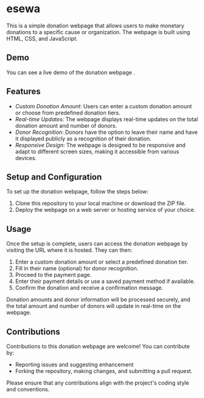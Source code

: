 # esewa
This is a simple donation webpage that allows users to make monetary donations to a specific cause or organization. The webpage is built using HTML, CSS, and JavaScript.
## Demo

You can see a live demo of the donation webpage .

## Features

- *Custom Donation Amount*: Users can enter a custom donation amount or choose from predefined donation tiers.
- *Real-time Updates*: The webpage displays real-time updates on the total donation amount and number of donors.
- *Donor Recognition*: Donors have the option to leave their name and have it displayed publicly as a recognition of their donation.
- *Responsive Design*: The webpage is designed to be responsive and adapt to different screen sizes, making it accessible from various devices.

## Setup and Configuration

To set up the donation webpage, follow the steps below:

1. Clone this repository to your local machine or download the ZIP file.
2. Deploy the webpage on a web server or hosting service of your choice.

## Usage

Once the setup is complete, users can access the donation webpage by visiting the URL where it is hosted. They can then:

1. Enter a custom donation amount or select a predefined donation tier.
2. Fill in their name (optional) for donor recognition.
3. Proceed to the payment page.
4. Enter their payment details or use a saved payment method if available.
5. Confirm the donation and receive a confirmation message.

Donation amounts and donor information will be processed securely, and the total amount and number of donors will update in real-time on the webpage.

## Contributions

Contributions to this donation webpage are welcome! You can contribute by:

- Reporting issues and suggesting enhancement
- Forking the repository, making changes, and submitting a pull request.

Please ensure that any contributions align with the project's coding style and conventions.
